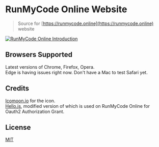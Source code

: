 # RunMyCode Online Website

> Source for [https://runmycode.online](https://runmycode.online) website

[![RunMyCode Online Introduction](https://github.com/shatgupt/runmycode-ext/raw/master/screenshot.png?raw=true)](https://www.youtube.com/watch?v=iwz8n3v7QVY "RunMyCode Online Introduction")

## Browsers Supported
Latest versions of Chrome, Firefox, Opera.  
Edge is having issues right now. Don't have a Mac to test Safari yet.

## Credits
[Icomoon.io](https://icomoon.io) for the icon.  
[Hello.js](https://adodson.com/hello.js), modified version of which is used on RunMyCode Online for Oauth2 Authorization Grant.

## License
[MIT](LICENSE)

